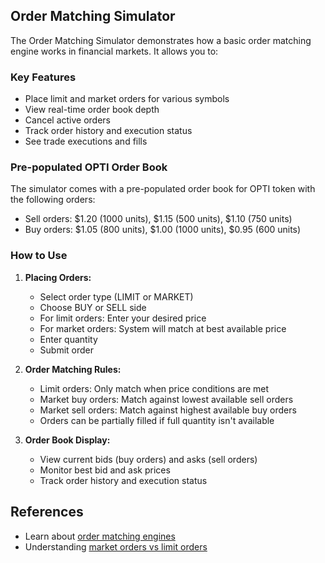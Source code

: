 ## Order Matching Simulator

The Order Matching Simulator demonstrates how a basic order matching engine works in financial markets. It allows you to:

### Key Features
* Place limit and market orders for various symbols
* View real-time order book depth
* Cancel active orders
* Track order history and execution status
* See trade executions and fills

### Pre-populated OPTI Order Book
The simulator comes with a pre-populated order book for OPTI token with the following orders:
* Sell orders: $1.20 (1000 units), $1.15 (500 units), $1.10 (750 units)
* Buy orders: $1.05 (800 units), $1.00 (1000 units), $0.95 (600 units)

### How to Use

1. **Placing Orders:**
   * Select order type (LIMIT or MARKET)
   * Choose BUY or SELL side
   * For limit orders: Enter your desired price
   * For market orders: System will match at best available price
   * Enter quantity
   * Submit order

2. **Order Matching Rules:**
   * Limit orders: Only match when price conditions are met
   * Market buy orders: Match against lowest available sell orders
   * Market sell orders: Match against highest available buy orders
   * Orders can be partially filled if full quantity isn't available

3. **Order Book Display:**
   * View current bids (buy orders) and asks (sell orders)
   * Monitor best bid and ask prices
   * Track order history and execution status

## References
* Learn about [order matching engines](https://www.investopedia.com/terms/m/matching-engine.asp)
* Understanding [market orders vs limit orders](https://www.investopedia.com/ask/answers/100314/whats-difference-between-market-order-and-limit-order.asp)